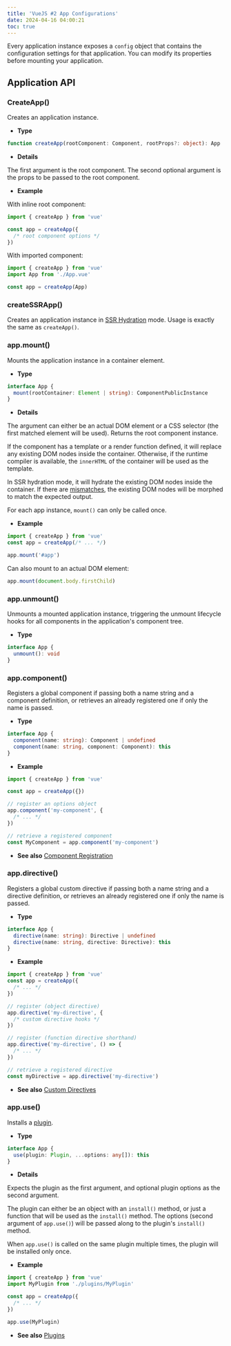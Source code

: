 ```yaml
---
title: 'VueJS #2 App Configurations'
date: 2024-04-16 04:00:21
toc: true
---
```


Every application instance exposes a `config` object that contains the configuration settings for that application. You can modify its properties before mounting your application.

## Application API
### CreateApp()
Creates an application instance.
- **Type**

```ts
function createApp(rootComponent: Component, rootProps?: object): App
```

- **Details**

The first argument is the root component. The second optional argument is the props to be passed to the root component.

- **Example**

With inline root component:

```js
import { createApp } from 'vue'

const app = createApp({
  /* root component options */
})
```

With imported component:

```js
import { createApp } from 'vue'
import App from './App.vue'

const app = createApp(App)
```

### createSSRApp()
​Creates an application instance in [SSR Hydration](https://vuejs.org/guide/scaling-up/ssr#client-hydration) mode. Usage is exactly the same as `createApp()`.

### app.mount()
​Mounts the application instance in a container element.

- **Type**

```ts
interface App {
  mount(rootContainer: Element | string): ComponentPublicInstance
}
```

- **Details**

The argument can either be an actual DOM element or a CSS selector (the first matched element will be used). Returns the root component instance.

If the component has a template or a render function defined, it will replace any existing DOM nodes inside the container. Otherwise, if the runtime compiler is available, the `innerHTML` of the container will be used as the template.

In SSR hydration mode, it will hydrate the existing DOM nodes inside the container. If there are [mismatches](https://vuejs.org/guide/scaling-up/ssr#hydration-mismatch), the existing DOM nodes will be morphed to match the expected output.

For each app instance, `mount()` can only be called once.

- **Example**

```js
import { createApp } from 'vue'
const app = createApp(/* ... */)

app.mount('#app')
```

Can also mount to an actual DOM element:

```js
app.mount(document.body.firstChild)
```

### app.unmount()
​Unmounts a mounted application instance, triggering the unmount lifecycle hooks for all components in the application's component tree.

- **Type**

```ts
interface App {
  unmount(): void
}
```

### app.component()
​Registers a global component if passing both a name string and a component definition, or retrieves an already registered one if only the name is passed.

- **Type**

```ts
interface App {
  component(name: string): Component | undefined
  component(name: string, component: Component): this
}
```

- **Example**

```ts
import { createApp } from 'vue'

const app = createApp({})

// register an options object
app.component('my-component', {
  /* ... */
})

// retrieve a registered component
const MyComponent = app.component('my-component')
```

- **See also** [Component Registration](https://vuejs.org/guide/components/registration)

### app.directive()
Registers a global custom directive if passing both a name string and a directive definition, or retrieves an already registered one if only the name is passed.

- **Type**

```ts
interface App {
  directive(name: string): Directive | undefined
  directive(name: string, directive: Directive): this
}
```

- **Example**

```js
import { createApp } from 'vue'
const app = createApp({
  /* ... */
})

// register (object directive)
app.directive('my-directive', {
  /* custom directive hooks */
})

// register (function directive shorthand)
app.directive('my-directive', () => {
  /* ... */
})

// retrieve a registered directive
const myDirective = app.directive('my-directive')
```

- **See also** [Custom Directives](https://vuejs.org/guide/reusability/custom-directives)

### app.use()
​Installs a [plugin](https://vuejs.org/guide/reusability/plugins).

- **Type**

```ts
interface App {
  use(plugin: Plugin, ...options: any[]): this
}
```

- **Details**

Expects the plugin as the first argument, and optional plugin options as the second argument.

The plugin can either be an object with an `install()` method, or just a function that will be used as the `install()` method. The options (second argument of `app.use()`) will be passed along to the plugin's `install()` method.

When `app.use()` is called on the same plugin multiple times, the plugin will be installed only once.

- **Example**

```js
import { createApp } from 'vue'
import MyPlugin from './plugins/MyPlugin'

const app = createApp({
  /* ... */
})

app.use(MyPlugin)
```

- **See also** [Plugins](https://vuejs.org/guide/reusability/plugins)